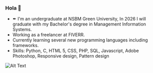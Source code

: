 ### Hola 👋


- ✒ I'm an undergraduate at NSBM Green University, In 2026 I will graduate with my Bachelor's degree in Management Information Systems.
- Working as a freelancer at FIVERR.
- Currently learning several new programming languages including frameworks.
- Skills: Python, C, HTML 5, CSS, PHP, SQL, Javascript, Adobe Photoshop, Responsive design, Pattern design

![Alt Text](https://media.giphy.com/media/LHZyixOnHwDDy/giphy.gif)
